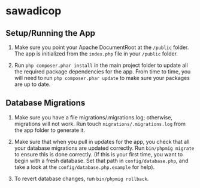 sawadicop
=========

Setup/Running the App
---------------

1. Make sure you point your Apache DocumentRoot at the `/public` folder. The app is initialized from the `index.php` file in your `/public` folder.

2. Run `php composer.phar install` in the main project folder to update all the required package dependencies for the app. From time to time, you will need to run `php composer.phar update` to make sure your packages are up to date.

Database Migrations
---------------

1. Make sure you have a file migrations/.migrations.log; otherwise, migrations will not work. Run touch `migrations/.migrations.log` from the app folder to generate it.

2. Make sure that when you pull in updates for the app, you check that all your database migrations are updated correctly. Run `bin/phpmig migrate` to ensure this is done correctly. (If this is your first time, you want to begin with a fresh database. Set that path in `config/database.php`, and take a look at the `config/database.php.example` for help).

3. To revert database changes, run `bin/phpmig rollback`.
